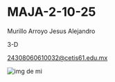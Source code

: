 # MAJA-2-10-25
Murillo Arroyo Jesus Alejandro

3-D

24308060610032@cetis61.edu.mx

![img de mi](https://github.com/user-attachments/assets/fc255a41-bed6-4871-88cc-df11a559a54b)

